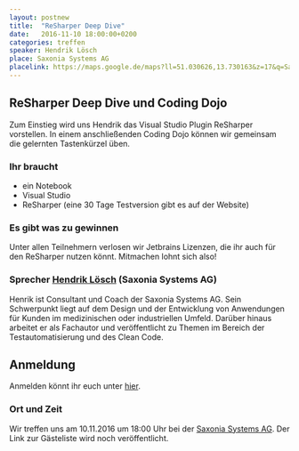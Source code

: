 ```yaml
---
layout: postnew
title:  "ReSharper Deep Dive"
date:   2016-11-10 18:00:00+0200
categories: treffen
speaker: Hendrik Lösch
place: Saxonia Systems AG
placelink: https://maps.google.de/maps?ll=51.030626,13.730163&z=17&q=Saxonia+Systems+AG&output=classic&dg=ntvb
---
```


## ReSharper Deep Dive und Coding Dojo

Zum Einstieg wird uns Hendrik das Visual Studio Plugin ReSharper vorstellen.
In einem anschließenden Coding Dojo können wir gemeinsam die gelernten Tastenkürzel üben.

### Ihr braucht

* ein Notebook
* Visual Studio
* ReSharper (eine 30 Tage Testversion gibt es auf der Website)

### Es gibt was zu gewinnen

Unter allen Teilnehmern verlosen wir Jetbrains Lizenzen, die ihr auch
für den ReSharper nutzen könnt. Mitmachen lohnt sich also!

### Sprecher [Hendrik Lösch](http://www.just-about.net/)  (Saxonia Systems AG)
Henrik ist Consultant und Coach der Saxonia Systems AG. Sein Schwerpunkt liegt auf dem Design und der Entwicklung von Anwendungen für Kunden im medizinischen oder industriellen Umfeld. Darüber hinaus arbeitet er als Fachautor und veröffentlicht zu Themen im Bereich der Testautomatisierung und des Clean Code.


## Anmeldung

Anmelden könnt ihr euch unter [hier](https://www.meetup.com/de-DE/NET-User-Group-Dresden/events/235100972/).


### Ort und Zeit
Wir treffen uns am 10.11.2016 um 18:00 Uhr bei der [Saxonia Systems AG](http://www.saxsys.de/).
Der Link zur Gästeliste wird noch veröffentlicht.
